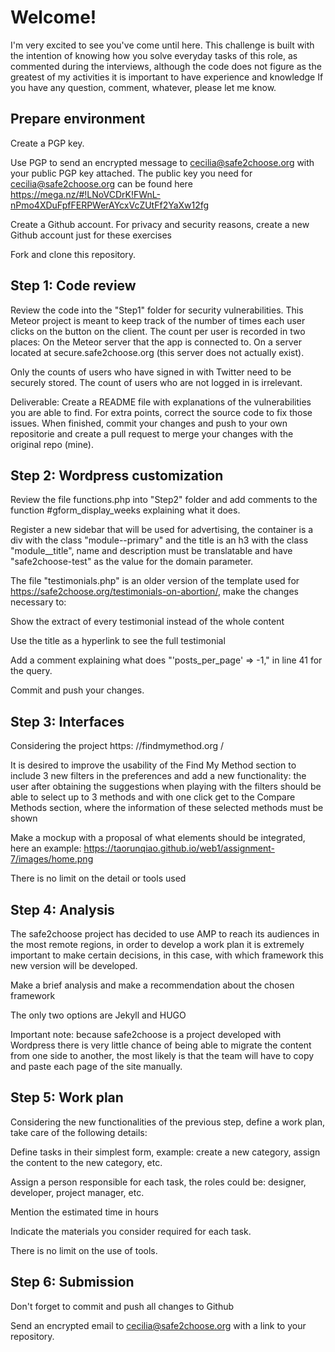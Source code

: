 # Welcome!
I'm very excited to see you've come until here. This challenge is built with the intention of knowing how you solve everyday tasks of this role, as commented during the interviews, although the code does not figure as the greatest of my activities it is important to have experience and knowledge
If you have any question, comment, whatever, please let me know.

## Prepare environment

Create a PGP key.

Use PGP to send an encrypted message to cecilia@safe2choose.org with your public PGP key attached. The public key you need for cecilia@safe2choose.org can be found here https://mega.nz/#!LNoVCDrK!FWnL-nPmo4XDuFpfFERPWerAYcxVcZUtFf2YaXw12fg

Create a Github account. For privacy and security reasons, create a new Github account just for these exercises

Fork and clone this repository.


## Step 1: Code review

Review the code into the "Step1" folder for security vulnerabilities. This Meteor project is meant to keep track of the number of times each user clicks on the button on the client. The count per user is recorded in two places: On the Meteor server that the app is connected to. On a server located at secure.safe2choose.org (this server does not actually exist).

Only the counts of users who have signed in with Twitter need to be securely stored. The count of users who are not logged in is irrelevant.

Deliverable: Create a README file with explanations of the vulnerabilities you are able to find. For extra points, correct the source code to fix those issues. When finished, commit your changes and push to your own repositorie and create a pull request to merge your changes with the original repo (mine).


## Step 2: Wordpress customization

Review the file functions.php into "Step2" folder and add comments to the function #gform_display_weeks explaining what it does.

Register a new sidebar that will be used for advertising, the container is a div with the class "module--primary" and the title is an h3 with the class "module__title", name and description must be translatable and have "safe2choose-test" as the value for the domain parameter.

The file "testimonials.php" is an older version of the template used for https://safe2choose.org/testimonials-on-abortion/, make the changes necessary to:

Show the extract of every testimonial instead of the whole content

Use the title as a hyperlink to see the full testimonial

Add a comment explaining what does "'posts_per_page' => -1," in line 41 for the query.

Commit and push your changes.

## Step 3: Interfaces

Considering the project https: //findmymethod.org /

It is desired to improve the usability of the Find My Method section to include 3 new filters in the preferences and add a new functionality: the user after obtaining the suggestions when playing with the filters should be able to select up to 3 methods and with one click get to the Compare Methods section, where the information of these selected methods must be shown

Make a mockup with a proposal of what elements should be integrated, here an example: https://taorunqiao.github.io/web1/assignment-7/images/home.png

There is no limit on the detail or tools used


## Step 4: Analysis

The safe2choose project has decided to use AMP to reach its audiences in the most remote regions, in order to develop a work plan it is extremely important to make certain decisions, in this case, with which framework this new version will be developed.

Make a brief analysis and make a recommendation about the chosen framework

The only two options are Jekyll and HUGO

Important note: because safe2choose is a project developed with Wordpress there is very little chance of being able to migrate the content from one side to another, the most likely is that the team will have to copy and paste each page of the site manually.


## Step 5: Work plan
Considering the new functionalities of the previous step, define a work plan, take care of the following details:

Define tasks in their simplest form, example: create a new category, assign the content to the new category, etc.

Assign a person responsible for each task, the roles could be: designer, developer, project manager, etc.

Mention the estimated time in hours

Indicate the materials you consider required for each task.

There is no limit on the use of tools.

    
## Step 6: Submission

Don't forget to  commit and push all changes to Github

Send an encrypted email to cecilia@safe2choose.org with a link to your repository.
